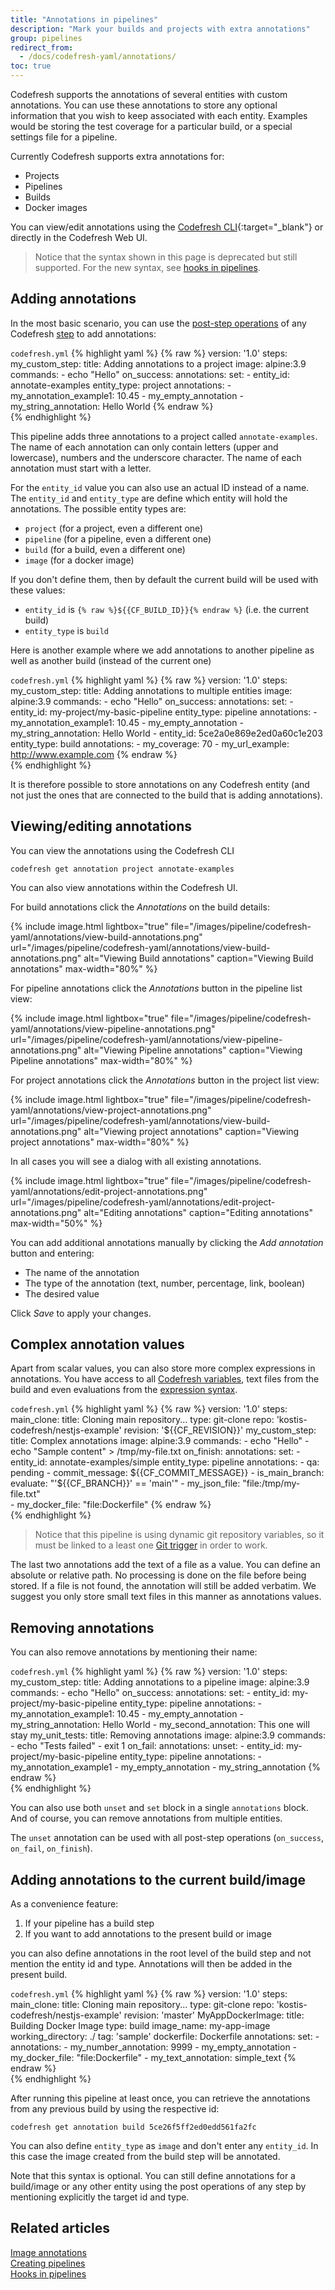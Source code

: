 ```yaml
---
title: "Annotations in pipelines"
description: "Mark your builds and projects with extra annotations"
group: pipelines
redirect_from:
  - /docs/codefresh-yaml/annotations/
toc: true
---
```


Codefresh supports the annotations of several entities with custom annotations. You can use these annotations to store any optional information that you wish to keep associated with each entity. Examples would be storing the test coverage for a particular build, or a special settings file for a pipeline.

Currently Codefresh supports extra annotations for:

* Projects
* Pipelines
* Builds 
* Docker images

You can view/edit annotations using the [Codefresh CLI](https://codefresh-io.github.io/cli/annotations/){:target="\_blank"} or directly in the Codefresh Web UI.

>Notice that the syntax shown in this page is deprecated but still supported. For the new syntax,
see [hooks in pipelines]({{site.baseurl}}/docs/pipelines/hooks/).


## Adding annotations 

In the most basic scenario, you can use the [post-step operations]({{site.baseurl}}/docs/pipelines/post-step-operations/) of any Codefresh [step]({{site.baseurl}}/docs/pipelines/steps/) to add annotations:

`codefresh.yml`
{% highlight yaml %}
{% raw %}
version: '1.0'
steps:
  my_custom_step:
    title: Adding annotations to a project
    image: alpine:3.9
    commands:
     - echo "Hello"
    on_success: 
      annotations:
        set:
          - entity_id: annotate-examples
            entity_type: project
            annotations:
            - my_annotation_example1: 10.45
            - my_empty_annotation
            - my_string_annotation: Hello World
{% endraw %}            
{% endhighlight %}


This pipeline adds three annotations to a project called `annotate-examples`. The name of each annotation can only contain letters (upper and lowercase), numbers and the underscore character. The name of each annotation must start with a letter.


For the `entity_id` value you can also use an actual ID instead of a name. The `entity_id` and `entity_type` are define which entity will hold the annotations. The possible entity types are:

* `project` (for a project, even a different one)
* `pipeline` (for a pipeline, even a different one)
* `build` (for a build, even a different one)
* `image` (for a docker image)

If you don't define them, then by default the current build will be used with these values:
* `entity_id` is `{% raw %}${{CF_BUILD_ID}}{% endraw %}` (i.e. the current build)
* `entity_type` is `build`

Here is another example where we add annotations to another pipeline as well as another build (instead of the current one)

`codefresh.yml`
{% highlight yaml %}
{% raw %}
version: '1.0'
steps:
  my_custom_step:
    title: Adding annotations to multiple entities
    image: alpine:3.9
    commands:
     - echo "Hello"
    on_success: 
      annotations:
        set:
          - entity_id: my-project/my-basic-pipeline 
            entity_type: pipeline
            annotations:
            - my_annotation_example1: 10.45
            - my_empty_annotation
            - my_string_annotation: Hello World
          - entity_id: 5ce2a0e869e2ed0a60c1e203
            entity_type: build
            annotations:
            - my_coverage: 70
            - my_url_example: http://www.example.com
{% endraw %}            
{% endhighlight %}

It is therefore possible to store annotations on any Codefresh entity (and not just the ones that are connected to the build that is adding annotations).

## Viewing/editing annotations

You can view the annotations using the Codefresh CLI

```shell
codefresh get annotation project annotate-examples
```

You can also view annotations within the Codefresh UI.

For build annotations click the *Annotations* on the build details:

{% include 
image.html 
lightbox="true" 
file="/images/pipeline/codefresh-yaml/annotations/view-build-annotations.png" 
url="/images/pipeline/codefresh-yaml/annotations/view-build-annotations.png"
alt="Viewing Build annotations" 
caption="Viewing Build annotations"
max-width="80%"
%}

For pipeline annotations click the *Annotations* button in the pipeline list view:

{% include 
image.html 
lightbox="true" 
file="/images/pipeline/codefresh-yaml/annotations/view-pipeline-annotations.png" 
url="/images/pipeline/codefresh-yaml/annotations/view-pipeline-annotations.png"
alt="Viewing Pipeline annotations" 
caption="Viewing Pipeline annotations"
max-width="80%"
%}

For project annotations click the *Annotations* button in the project list view:

{% include 
image.html 
lightbox="true" 
file="/images/pipeline/codefresh-yaml/annotations/view-project-annotations.png" 
url="/images/pipeline/codefresh-yaml/annotations/view-build-annotations.png"
alt="Viewing project annotations" 
caption="Viewing project annotations"
max-width="80%"
%}

In all cases you will see a dialog with all existing annotations. 


{% include 
image.html 
lightbox="true" 
file="/images/pipeline/codefresh-yaml/annotations/edit-project-annotations.png" 
url="/images/pipeline/codefresh-yaml/annotations/edit-project-annotations.png"
alt="Editing annotations" 
caption="Editing annotations"
max-width="50%"
%}

You can add additional annotations manually by clicking the *Add annotation* button and entering:

* The name of the annotation
* The type of the annotation (text, number, percentage, link, boolean)
* The desired value

Click *Save* to apply your changes.

## Complex annotation values

Apart from scalar values, you can also store more complex expressions in annotations. You have access to all [Codefresh variables]({{site.baseurl}}/docs/pipelines/variables/), text files from the build and even evaluations from the [expression syntax]({{site.baseurl}}/docs/pipelines/conditional-execution-of-steps/#condition-expression-syntax).

`codefresh.yml`
{% highlight yaml %}
{% raw %}
version: '1.0'
steps:
  main_clone:
    title: Cloning main repository...
    type: git-clone
    repo: 'kostis-codefresh/nestjs-example'
    revision: '${{CF_REVISION}}'
  my_custom_step:
    title: Complex annotations
    image: alpine:3.9
    commands:
     - echo "Hello"
     - echo "Sample content" > /tmp/my-file.txt
    on_finish: 
      annotations:
        set:
          - entity_id: annotate-examples/simple
            entity_type: pipeline
            annotations:
              - qa: pending
              - commit_message: ${{CF_COMMIT_MESSAGE}}
              - is_main_branch: 
                  evaluate: "'${{CF_BRANCH}}' == 'main'"
              - my_json_file: "file:/tmp/my-file.txt"  
              - my_docker_file: "file:Dockerfile" 
{% endraw %}            
{% endhighlight %}

>Notice that this pipeline is using dynamic git repository variables, so it must be linked to a least one [Git trigger]({{site.baseurl}}/docs/pipelines/triggers/git-triggers/) in order to work.

The last two annotations add the text of a file as a value. You can define an absolute or relative path. No processing is done on the file before being stored. If a file is not found, the annotation will still be added verbatim.
We suggest you only store small text files in this manner as annotations values.

## Removing annotations

You can also remove annotations by mentioning their name:

`codefresh.yml`
{% highlight yaml %}
{% raw %}
version: '1.0'
steps:
  my_custom_step:
    title: Adding annotations to a pipeline
    image: alpine:3.9
    commands:
     - echo "Hello"
    on_success: 
      annotations:
        set:
          - entity_id: my-project/my-basic-pipeline 
            entity_type: pipeline
            annotations:
            - my_annotation_example1: 10.45
            - my_empty_annotation
            - my_string_annotation: Hello World
            - my_second_annotation: This one will stay
  my_unit_tests:
    title: Removing annotations
    image: alpine:3.9
    commands:
     - echo "Tests failed"
     - exit 1
    on_fail: 
      annotations:
        unset:
          - entity_id: my-project/my-basic-pipeline 
            entity_type: pipeline
            annotations:
            - my_annotation_example1
            - my_empty_annotation
            - my_string_annotation
{% endraw %}            
{% endhighlight %}

You can also use both `unset` and `set` block in a single `annotations` block. And of course, you can remove annotations from multiple entities.

The `unset` annotation can be used with all post-step operations (`on_success`, `on_fail`, `on_finish`).


## Adding annotations to the current build/image

As a convenience feature:

1. If your pipeline has a build step
1. If you want to add annotations to the present build or image

you can also define annotations in the root level of the build step and not mention the entity id and type. Annotations will then be added in the present build.


`codefresh.yml`
{% highlight yaml %}
{% raw %}
version: '1.0'
steps:
  main_clone:
    title: Cloning main repository...
    type: git-clone
    repo: 'kostis-codefresh/nestjs-example'
    revision: 'master'
  MyAppDockerImage:
    title: Building Docker Image
    type: build
    image_name: my-app-image
    working_directory: ./
    tag: 'sample'
    dockerfile: Dockerfile
    annotations:
      set:
        - annotations:
          - my_number_annotation: 9999
          - my_empty_annotation
          - my_docker_file: "file:Dockerfile"
          - my_text_annotation: simple_text
{% endraw %}            
{% endhighlight %}

After running this pipeline at least once, you can retrieve the annotations from any previous build by using the respective id:

```shell
codefresh get annotation build 5ce26f5ff2ed0edd561fa2fc
```

You can also define `entity_type` as `image` and don't enter any `entity_id`. In this case the image created from the build step will be annotated.


Note that this syntax is optional. You can still define annotations for a build/image or any other entity using the post operations of any step by mentioning explicitly the target id and type.

## Related articles
[Image annotations]({{site.baseurl}}/docs/pipelines/docker-image-metadata/)   
[Creating pipelines]({{site.baseurl}}/docs/pipelines/pipelines/)  
[Hooks in pipelines]({{site.baseurl}}/docs/pipelines/hooks/)  
